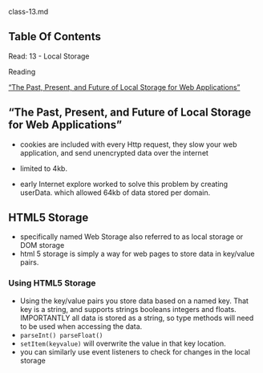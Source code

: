 class-13.md

## **Table Of Contents**

Read: 13 - Local Storage

Reading

[“The Past, Present, and Future of Local Storage for Web Applications”](http://diveinto.html5doctor.com/storage.html)

## **“The Past, Present, and Future of Local Storage for Web Applications”**

- cookies are included with every Http request, they slow your web application, and send unencrypted data over the internet
- limited to 4kb.

- early Internet explore worked to solve this problem by creating userData. which allowed 64kb of data stored per domain.

## HTML5 Storage

- specifically named Web Storage also referred to as local storage or DOM storage
- html 5 storage is simply a way for web pages to store data in key/value pairs.

### Using HTML5 Storage

- Using the key/value pairs you store data based on a named key. That key is a string, and supports strings booleans integers and floats. IMPORTANTLY all data is stored as a string, so type methods will need to be used when accessing the data.
- `parseInt() parseFloat()`
- `setItem(keyvalue)` will overwrite the value in that key location.
- you can similarly use event listeners to check for changes in the local storage